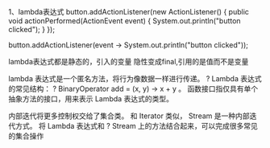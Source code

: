 1、lambda表达式
  button.addActionListener(new ActionListener() {
      public void actionPerformed(ActionEvent event) {
      System.out.println("button clicked");
      }
  });
  
  button.addActionListener(event -> System.out.println("button clicked"));
  
  lambda表达式都是静态的，引入的变量 隐性变成final,引用的是值而不是变量
  
  lambda 表达式是一个匿名方法，将行为像数据一样进行传递。 ?
  Lambda 表达式的常见结构： ? BinaryOperator<Integer> add = (x, y) → x + y 。
  函数接口指仅具有单个抽象方法的接口，用来表示 Lambda 表达式的类型。
  
  内部迭代将更多控制权交给了集合类。 
  和 Iterator 类似， Stream 是一种内部迭代方式。
  将 Lambda 表达式和 ? Stream 上的方法结合起来，可以完成很多常见的集合操作